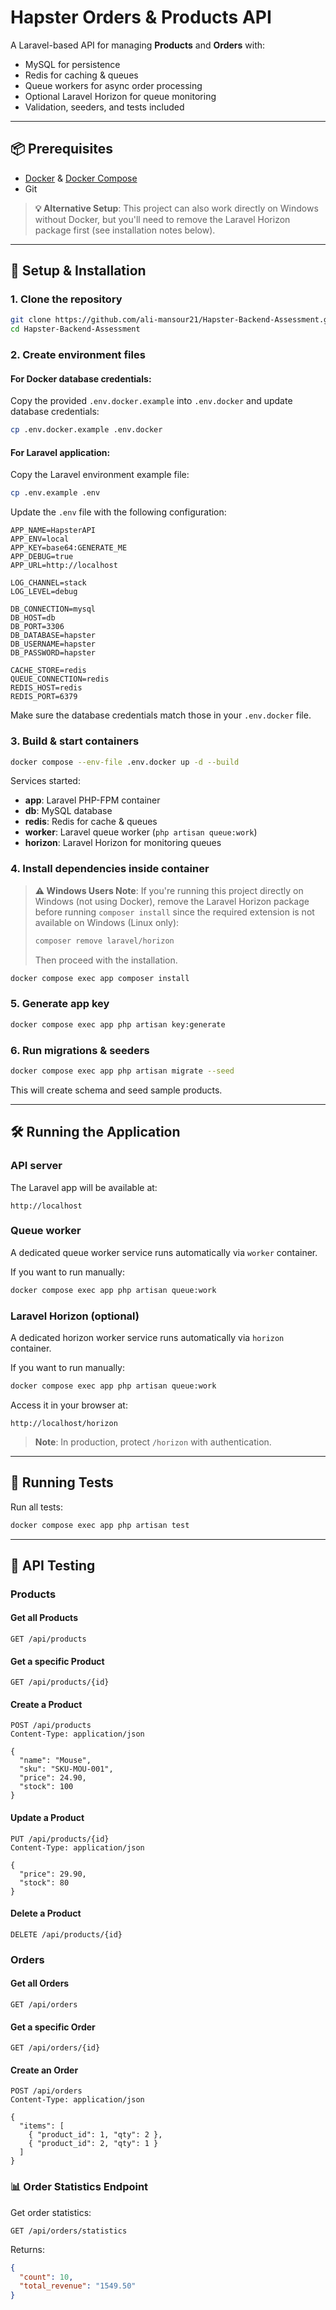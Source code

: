 # Hapster Orders & Products API

A Laravel-based API for managing **Products** and **Orders** with:
- MySQL for persistence
- Redis for caching & queues
- Queue workers for async order processing
- Optional Laravel Horizon for queue monitoring
- Validation, seeders, and tests included

---

## 📦 Prerequisites
- [Docker](https://docs.docker.com/get-docker/) & [Docker Compose](https://docs.docker.com/compose/install/)
- Git

> **💡 Alternative Setup**: This project can also work directly on Windows without Docker, but you'll need to remove the Laravel Horizon package first (see installation notes below).

---

## 🚀 Setup & Installation

### 1. Clone the repository
```bash
git clone https://github.com/ali-mansour21/Hapster-Backend-Assessment.git
cd Hapster-Backend-Assessment
```

### 2. Create environment files

#### For Docker database credentials:
Copy the provided `.env.docker.example` into `.env.docker` and update database credentials:

```bash
cp .env.docker.example .env.docker
```

#### For Laravel application:
Copy the Laravel environment example file:

```bash
cp .env.example .env
```

Update the `.env` file with the following configuration:

```env
APP_NAME=HapsterAPI
APP_ENV=local
APP_KEY=base64:GENERATE_ME
APP_DEBUG=true
APP_URL=http://localhost

LOG_CHANNEL=stack
LOG_LEVEL=debug

DB_CONNECTION=mysql
DB_HOST=db
DB_PORT=3306
DB_DATABASE=hapster
DB_USERNAME=hapster
DB_PASSWORD=hapster

CACHE_STORE=redis
QUEUE_CONNECTION=redis
REDIS_HOST=redis
REDIS_PORT=6379
```

Make sure the database credentials match those in your `.env.docker` file.

### 3. Build & start containers
```bash
docker compose --env-file .env.docker up -d --build
```

Services started:
- **app**: Laravel PHP-FPM container
- **db**: MySQL database
- **redis**: Redis for cache & queues
- **worker**: Laravel queue worker (`php artisan queue:work`)
- **horizon**: Laravel Horizon for monitoring queues

### 4. Install dependencies inside container

> **⚠️ Windows Users Note**: If you're running this project directly on Windows (not using Docker), remove the Laravel Horizon package before running `composer install` since the required extension is not available on Windows (Linux only):
> ```bash
> composer remove laravel/horizon
> ```
> Then proceed with the installation.

```bash
docker compose exec app composer install
```

### 5. Generate app key
```bash
docker compose exec app php artisan key:generate
```

### 6. Run migrations & seeders
```bash
docker compose exec app php artisan migrate --seed
```

This will create schema and seed sample products.

---

## 🛠 Running the Application

### API server
The Laravel app will be available at:
```
http://localhost
```

### Queue worker
A dedicated queue worker service runs automatically via `worker` container.

If you want to run manually:
```bash
docker compose exec app php artisan queue:work
```

### Laravel Horizon (optional)
A dedicated horizon worker service runs automatically via `horizon` container.

If you want to run manually:
```bash
docker compose exec app php artisan queue:work
```
Access it in your browser at:
```
http://localhost/horizon
```

> **Note**: In production, protect `/horizon` with authentication.

---

## 🧪 Running Tests

Run all tests:
```bash
docker compose exec app php artisan test
```

---

## 📡 API Testing

### Products

#### Get all Products

```http
GET /api/products
```

#### Get a specific Product

```http
GET /api/products/{id}
```

#### Create a Product

```http
POST /api/products
Content-Type: application/json

{
  "name": "Mouse",
  "sku": "SKU-MOU-001",
  "price": 24.90,
  "stock": 100
}
```

#### Update a Product

```http
PUT /api/products/{id}
Content-Type: application/json

{
  "price": 29.90,
  "stock": 80
}
```

#### Delete a Product

```http
DELETE /api/products/{id}
```

### Orders

#### Get all Orders

```http
GET /api/orders
```

#### Get a specific Order

```http
GET /api/orders/{id}
```

#### Create an Order

```http
POST /api/orders
Content-Type: application/json

{
  "items": [
    { "product_id": 1, "qty": 2 },
    { "product_id": 2, "qty": 1 }
  ]
}
```

### 📊 Order Statistics Endpoint

Get order statistics:

```http
GET /api/orders/statistics
```

Returns:

```json
{
  "count": 10,
  "total_revenue": "1549.50"
}
```
